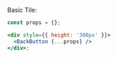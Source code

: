 Basic Tile:

```jsx
const props = {};

<div style={{ height: '300px' }}>
  <BackButton {...props} />
</div>;
```
